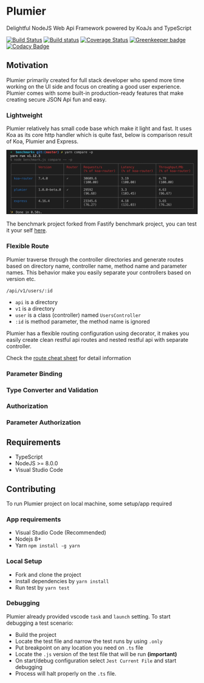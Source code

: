 # Plumier
Delightful NodeJS Web Api Framework powered by KoaJs and TypeScript

[![Build Status](https://travis-ci.org/ktutnik/plumier.svg?branch=master)](https://travis-ci.org/ktutnik/plumier)
[![Build status](https://ci.appveyor.com/api/projects/status/d2q9tk0awjqkhbc2?svg=true)](https://ci.appveyor.com/project/ktutnik/plumier)
[![Coverage Status](https://coveralls.io/repos/github/ktutnik/plumier/badge.svg?branch=master)](https://coveralls.io/github/ktutnik/plumier?branch=master) 
[![Greenkeeper badge](https://badges.greenkeeper.io/ktutnik/plumier.svg)](https://greenkeeper.io/)
[![Codacy Badge](https://api.codacy.com/project/badge/Grade/6d61987244f1471abe915292cb3add1b)](https://www.codacy.com/app/ktutnik/plumier?utm_source=github.com&amp;utm_medium=referral&amp;utm_content=ktutnik/plumier&amp;utm_campaign=Badge_Grade)

## Motivation
Plumier primarily created for full stack developer who spend more time working on the UI side and focus on creating a good user experience. Plumier comes with some built-in production-ready features that make creating secure JSON Api fun and easy.

### Lightweight
Plumier relatively has small code base which make it light and fast. It uses Koa as its core http handler which is quite fast, below is comparison result of Koa, Plumier and Express.

![Benchmarks](benchmarks.png)

The benchmark project forked from Fastify benchmark project, you can test it your self [here](https://github.com/ktutnik/benchmarks).

### Flexible Route
Plumier traverse through the controller directories and generate routes based on directory name, controller name, method name and parameter names. This behavior make you easily separate your controllers based on version etc.

```
/api/v1/users/:id
```

* `api` is a directory
* `v1` is a directory
* `user` is a class (controller) named `UsersController`
* `:id` is method parameter, the method name is ignored

Plumier has a flexible routing configuration using decorator, it makes you easily create clean restful api routes and nested restful api with separate controller. 

Check the [route cheat sheet](https://github.com/plumier/plumier/wiki/route-generation-cheat-sheet) for detail information

### Parameter Binding


### Type Converter and Validation

### Authorization

### Parameter Authorization

## Requirements
* TypeScript
* NodeJS >= 8.0.0
* Visual Studio Code

## Contributing
To run Plumier project on local machine, some setup/app required

### App requirements
* Visual Studio Code (Recommended)
* Nodejs 8+
* Yarn `npm install -g yarn`

### Local Setup
* Fork and clone the project
* Install dependencies by `yarn install`
* Run test by `yarn test`

### Debugging
Plumier already provided vscode `task` and `launch` setting. To start debugging a test scenario:
* Build the project 
* Locate the test file and narrow the test runs by using `.only`
* Put breakpoint on any location you need on `.ts` file 
* Locate the `.js` version of the test file that will be run **(important)**
* On start/debug configuration select `Jest Current File` and start debugging
* Process will halt properly on the `.ts` file.